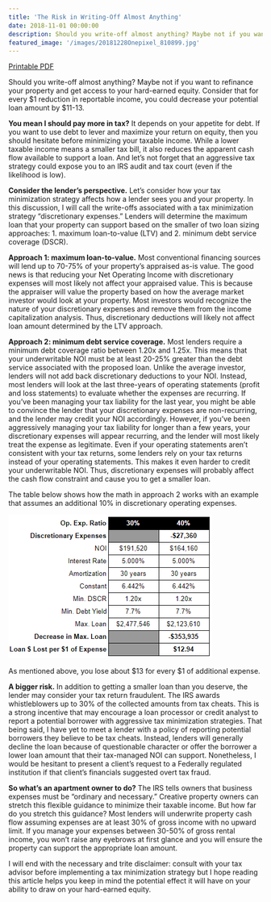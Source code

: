 ```yaml
---
title: 'The Risk in Writing-Off Almost Anything'
date: 2018-11-01 00:00:00
description: Should you write-off almost anything? Maybe not if you want to refinance your property and get access to your hard-earned equity. Consider that for every $1 reduction in reportable income, you could decrease your potential loan amount by $11-13.
featured_image: '/images/20181228Onepixel_810899.jpg'
---
```


<a href="/assets/pdfs/201811-TheRiskInWritingOffAlmostAnything.pdf"  class="js-no-ajax"><i class="fas fa-file-pdf"></i> Printable PDF</a>

Should you write-off almost anything? Maybe not if you want to refinance your property and get access to your hard-earned equity. Consider that for every $1 reduction in reportable income, you could decrease your potential loan amount by $11-13.

**You mean I should pay more in tax?** It depends on your appetite for debt. If you want to use debt to lever and maximize your return on equity, then you should hesitate before minimizing your taxable income. While a lower taxable income means a smaller tax bill, it also reduces the apparent cash flow available to support a loan. And let’s not forget that an aggressive tax strategy could expose you to an IRS audit and tax court (even if the likelihood is low).

**Consider the lender’s perspective.** Let’s consider how your tax minimization strategy affects how a lender sees you and your property. In this discussion, I will call the write-offs associated with a tax minimization strategy “discretionary expenses.” Lenders will determine the maximum loan that your property can support based on the smaller of two loan sizing approaches: 1. maximum loan-to-value (LTV) and 2. minimum debt service coverage (DSCR). 

**Approach 1: maximum loan-to-value.** Most conventional financing sources will lend up to 70-75% of your property’s appraised as-is value. The good news is that reducing your Net Operating Income with discretionary expenses will most likely not affect your appraised value. This is because the appraiser will value the property based on how the average market investor would look at your property. Most investors would recognize the nature of your discretionary expenses and remove them from the income capitalization analysis. Thus, discretionary deductions will likely not affect loan amount determined by the LTV approach.

**Approach 2: minimum debt service coverage.** Most lenders require a minimum debt coverage ratio between 1.20x and 1.25x. This means that your underwritable NOI must be at least 20-25% greater than the debt service associated with the proposed loan. Unlike the average investor, lenders will not add back discretionary deductions to your NOI. Instead, most lenders will look at the last three-years of operating statements (profit and loss statements) to evaluate whether the expenses are recurring. If you’ve been managing your tax liability for the last year, you might be able to convince the lender that your discretionary expenses are non-recurring, and the lender may credit your NOI accordingly. However, if you’ve been aggressively managing your tax liability for longer than a few years, your discretionary expenses will appear recurring, and the lender will most likely treat the expense as legitimate. Even if your operating statements aren’t consistent with your tax returns, some lenders rely on your tax returns instead of your operating statements. This makes it even harder to credit your underwritable NOI. Thus, discretionary expenses will probably affect the cash flow constraint and cause you to get a smaller loan.

The table below shows how the math in approach 2 works with an example that assumes an additional 10% in discretionary operating expenses.

![table](/assets/images/article-the-risk-in-writing-off-almost-anything-table1.PNG "table")

As mentioned above, you lose about $13 for every $1 of additional expense.

**A bigger risk.** In addition to getting a smaller loan than you deserve, the lender may consider your tax return fraudulent. The IRS awards whistleblowers up to 30% of the collected amounts from tax cheats. This is a strong incentive that may encourage a loan processor or credit analyst to report a potential borrower with aggressive tax minimization strategies. That being said, I have yet to meet a lender with a policy of reporting potential borrowers they believe to be tax cheats. Instead, lenders will generally decline the loan because of questionable character or offer the borrower a lower loan amount that their tax-managed NOI can support. Nonetheless, I would be hesitant to present a client’s request to a Federally regulated institution if that client’s financials suggested overt tax fraud.

**So what’s an apartment owner to do?** The IRS tells owners that business expenses must be “ordinary and necessary.” Creative property owners can stretch this flexible guidance to minimize their taxable income. But how far do you stretch this guidance? Most lenders will underwrite property cash flow assuming expenses are at least 30% of gross income with no upward limit. If you manage your expenses between 30-50% of gross rental income, you won’t raise any eyebrows at first glance and you will ensure the property can support the appropriate loan amount.

I will end with the necessary and trite disclaimer: consult with your tax advisor before implementing a tax minimization strategy but I hope reading this article helps you keep in mind the potential effect it will have on your ability to draw on your hard-earned equity.